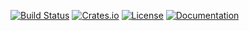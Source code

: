 [![Build Status](https://img.shields.io/travis/Noughmad/planar.svg)](https://travis-ci.org/Noughmad/planar)
[![Crates.io](https://img.shields.io/crates/v/planar.svg)](https://crates.io/crates/planar)
[![License](https://img.shields.io/crates/l/planar.svg)](https://crates.io/crates/planar)
[![Documentation](https://docs.rs/mio/badge.svg)](https://docs.rs/planar/0.1.0/planar/)

